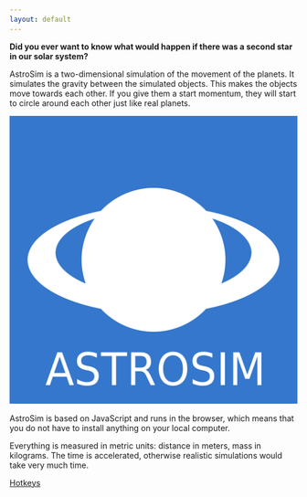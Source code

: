 ```yaml
---
layout: default
---
```


**Did you ever want to know what would happen if there was a second star in our solar system?**

AstroSim is a two-dimensional simulation of the movement of the planets. It simulates the gravity between the simulated objects. This makes the objects move towards each other. If you give them a start momentum, they will start to circle around each other just like real planets.

![](../res/astrosim.png)

AstroSim is based on JavaScript and runs in the browser, which means that you do not have to install anything on your local computer.

Everything is measured in metric units: distance in meters, mass in kilograms. The time is accelerated, otherwise realistic simulations would take very much time.

[Hotkeys](hotkeys)

